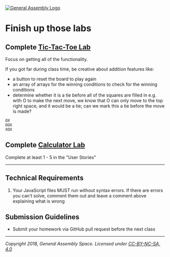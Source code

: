 [![General Assembly Logo](https://camo.githubusercontent.com/1a91b05b8f4d44b5bbfb83abac2b0996d8e26c92/687474703a2f2f692e696d6775722e636f6d2f6b6538555354712e706e67)](https://generalassemb.ly)

# Finish up those labs

## Complete [Tic-Tac-Toe Lab](https://drive.google.com/file/d/1CXbc8eG--BZ-BZlvpG4cshBzBeX2aeDG/view)

Focus on getting all of the functionality.

If you got far during class time, be creative about addition features like:
- a button to reset the board to play again
- an array of arrays for the winning conditions to check for the winning conditions
- determine whether it is a tie before all of the squares are filled in
e.g. with O to make the next move, we know that O can only move to the top right space, and it would be a tie; can we mark this a tie before the move is made?
```
OX
OOX
XOX
```

## Complete [Calculator Lab](https://drive.google.com/file/d/1AT03nhnlS60rBMnTjmf64dLIX1EJ7lCM/view)

Complete at least 1 - 5 in the "User Stories"

---

## Technical Requirements
1. Your JavaScript files MUST run without syntax errors. If there are errors you can't solve, comment them out and leave a comment above explaining what is wrong

## Submission Guidelines

- Submit your homework via GitHub pull request before the next class


---

*Copyright 2018, General Assembly Space. Licensed under [CC-BY-NC-SA, 4.0](https://creativecommons.org/licenses/by-nc-sa/4.0/)*


